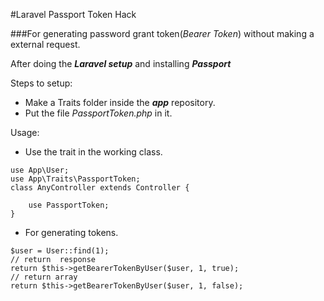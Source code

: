 #Laravel Passport Token Hack

###For generating password grant token(*Bearer Token*) without making a external request.

After doing the ***Laravel setup*** and installing ***Passport***

Steps to setup:
* Make a Traits folder inside the ***app*** repository.
* Put the file *PassportToken.php* in it.

Usage:
* Use the trait in the working class.
```
use App\User;
use App\Traits\PassportToken;
class AnyController extends Controller {

    use PassportToken;
}
```
* For generating tokens.
```
$user = User::find(1);
// return  response 
return $this->getBearerTokenByUser($user, 1, true);
// return array
return $this->getBearerTokenByUser($user, 1, false);
```

